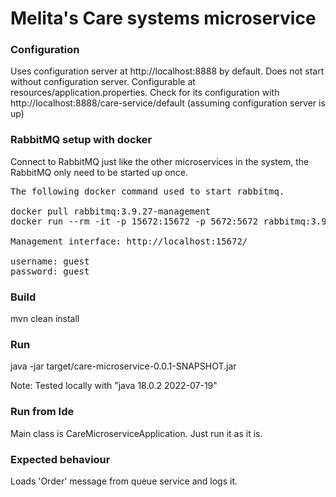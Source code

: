 # Melita's Care systems microservice

### Configuration

Uses configuration server at http://localhost:8888 by default.
Does not start without configuration server.
Configurable at resources/application.properties.
Check for its configuration with http://localhost:8888/care-service/default (assuming configuration server is up)

### RabbitMQ setup with docker

Connect to RabbitMQ just like the other microservices in the system, the RabbitMQ only need to be started up once.
<pre>
The following docker command used to start rabbitmq.

docker pull rabbitmq:3.9.27-management
docker run --rm -it -p 15672:15672 -p 5672:5672 rabbitmq:3.9.27-management

Management interface: http://localhost:15672/

username: guest
password: guest
</pre>
### Build

mvn clean install

### Run

java -jar target/care-microservice-0.0.1-SNAPSHOT.jar

Note:
Tested locally with "java 18.0.2 2022-07-19"

### Run from Ide
Main class is CareMicroserviceApplication.
Just run it as it is.

### Expected behaviour
Loads 'Order' message from queue service and logs it. 
